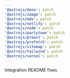```yaml
---
'@astrojs/deno': patch
'@astrojs/image': patch
'@astrojs/mdx': patch
'@astrojs/netlify': patch
'@astrojs/node': patch
'@astrojs/partytown': patch
'@astrojs/preact': patch
'@astrojs/prefetch': patch
'@astrojs/sitemap': patch
'@astrojs/tailwind': patch
'@astrojs/vercel': patch
---
```


Integration README fixes
